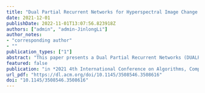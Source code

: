 ```yaml
---
title: "Dual Partial Recurrent Networks for Hyperspectral Image Change Detection"
date: 2021-12-01
publishDate: 2022-11-01T13:07:56.823918Z
authors: ["admin", "admin-JinlongLi"]
author_notes:
- "corresponding author"
- ""
publication_types: ["1"]
abstract: "This paper presents a Dual Partial Recurrent Networks (DUALPRNs) which can project more accurate and effective image features by learning invariant pixel pairs with high confidence. The Change Vector Analysis provides a reference for the model to select invariant pixel pairs with high confidence as training samples. Then, the Unsupervised Slow Feature Analysis (USFA) is utilized to suppress the invariant pixel features projected by DUAL-PRNs, and highlight the variant pixel features, respectively. Thus, more obvious discrimination between the invariant and variant pixels can be achieved. Two groups of features are then obtained by passing bi-temporal remote sensing images through DUAL-PRNs and USFA. Chi-square distance is employed to calculate the divergence between two groups of features and thus generate the Change Intensity Map. Finally, the thresholding algorithm transforms the change intensity map into binary change map. Experimental results show that the proposed change detection model DUAL-PRNs performs better than the advanced model DSFA-128-2."
featured: false
publication: "in *2021 4th International Conference on Algorithms, Computing and Artificial Intelligence*"
url_pdf: "https://dl.acm.org/doi/10.1145/3508546.3508616"
doi: "10.1145/3508546.3508616"
---
```



